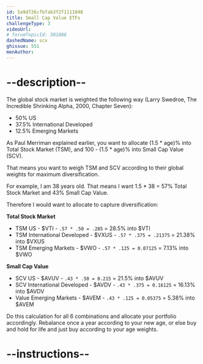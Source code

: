```yaml
---
id: 5a9d726cfbfab3f2f1111048
title: Small Cap Value ETFs
challengeType: 3
videoUrl: 
# forumTopicId: 301086
dashedName: scv
ghissue: 551
menAuthor: 
---
```


# --description--

The global stock market is weighted the following way (Larry Swedroe, The Incredible Shrinking Alpha, 2000, Chapter Seven):

- 50% US
- 37.5% International Developed
- 12.5% Emerging Markets

As Paul Merriman explained earlier, you want to allocate (1.5 * age)% into Total Stock Market (TSM), and 100 - (1.5 * age)% into Small Cap Value (SCV).

That means you want to weigh TSM and SCV according to their global weights for maximum diversification.

For example, I am 38 years old. That means I want 1.5 * 38 = 57% Total Stock Market and 43% Small Cap Value.

Therefore I would want to allocate to capture diversification:

__Total Stock Market__

- TSM US - $VTI -  ```.57 * .50 = .285``` = 28.5% into $VTI
- TSM International Developed - $VXUS - ```.57 * .375 = .21375``` = 21.38% into $VXUS
- TSM Emerging Markets - $VWO - ```.57 * .125 = 0.07125``` = 7.13% into $VWO

__Small Cap Value__

- SCV US - $AVUV - ```.43 * .50 = 0.215``` = 21.5% into $AVUV
- SCV International Developed - $AVDV - ```.43 * .375 = 0.16125``` = 16.13% into $AVDV
- Value Emerging Markets - $AVEM - ```.43 * .125 = 0.05375``` = 5.38% into $AVEM

Do this calculation for all 6 combinations and allocate your portfolio accordingly. Rebalance once a year according to your new age, or else buy and hold for life and just buy according to your age weights.





# --instructions--

